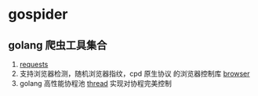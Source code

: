 # gospider

## golang 爬虫工具集合
1.  [requests](https://gitee.com/baixudong/gospider/tree/master/requests)
2. 支持浏览器检测，随机浏览器指纹，cpd 原生协议 的浏览器控制库 [browser](https://gitee.com/baixudong/gospider/tree/master/browser)
3. golang 高性能协程池 [thread](https://gitee.com/baixudong/gospider/tree/master/thread) 实现对协程完美控制




